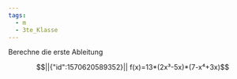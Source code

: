 ```yaml
---
tags:
  - m
  - 3te_Klasse
---
```

Berechne die erste Ableitung
```math
||{"id":1570620589352}||

f(x)=13*(2x³-5x)*(7-x⁴+3x)
```
